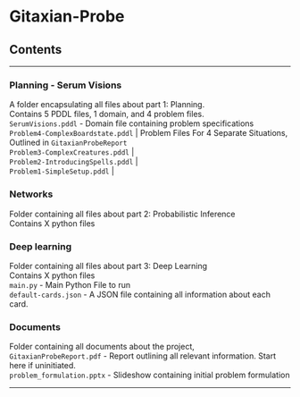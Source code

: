 # Gitaxian-Probe

## Contents
_____________
### Planning - Serum Visions
A folder encapsulating all files about part 1: Planning.   
Contains 5 PDDL files, 1 domain, and 4 problem files.   
`SerumVisions.pddl` - Domain file containing problem specifications  
`Problem4-ComplexBoardstate.pddl` | Problem Files For 4 Separate Situations, Outlined in `GitaxianProbeReport`  
`Problem3-ComplexCreatures.pddl`  |  
`Problem2-IntroducingSpells.pddl` |  
`Problem1-SimpleSetup.pddl`       |  

### Networks
Folder containing all files about part 2: Probabilistic Inference  
Contains X python files  

### Deep learning
Folder containing all files about part 3: Deep Learning  
Contains X python files   
`main.py` - Main Python File to run  
`default-cards.json` - A JSON file containing all information about each card.   

### Documents
Folder containing all documents about the project,   
`GitaxianProbeReport.pdf` - Report outlining all relevant information. Start here if uninitiated.   
`problem_formulation.pptx` - Slideshow containing initial problem formulation  
_________________

